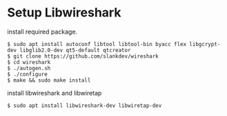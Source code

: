 
# Setup Libwireshark

install required package.
```
$ sudo apt install autoconf libtool libtool-bin byacc flex libgcrypt-dev libglib2.0-dev qt5-default qtcreator
$ git clone https://github.com/slankdev/wireshark
$ cd wireshark
$ ./autogen.sh
$ ./configure
$ make && sudo make install
```

install libwireshark and libwiretap
```
$ sudo apt install libwireshark-dev libwiretap-dev
```

